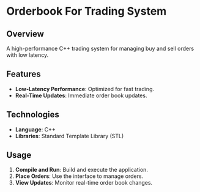 # Orderbook For Trading System

## Overview
A high-performance C++ trading system for managing buy and sell orders with low latency.

## Features
- **Low-Latency Performance**: Optimized for fast trading.
- **Real-Time Updates**: Immediate order book updates.

## Technologies
- **Language**: C++
- **Libraries**: Standard Template Library (STL)

## Usage
1. **Compile and Run**: Build and execute the application.
2. **Place Orders**: Use the interface to manage orders.
3. **View Updates**: Monitor real-time order book changes.
